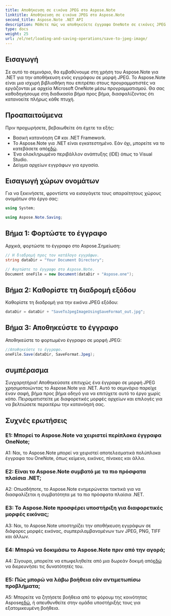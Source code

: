 ```yaml
---
title: Αποθήκευση σε εικόνα JPEG στο Aspose.Note
linktitle: Αποθήκευση σε εικόνα JPEG στο Aspose.Note
second_title: Aspose.Note .NET API
description: Μάθετε πώς να αποθηκεύετε έγγραφα OneNote σε εικόνες JPEG χωρίς κόπο χρησιμοποιώντας το Aspose.Note για .NET. Περιλαμβάνεται οδηγός βήμα προς βήμα.
type: docs
weight: 25
url: /el/net/loading-and-saving-operations/save-to-jpeg-image/
---
```

## Εισαγωγή

Σε αυτό το σεμινάριο, θα εμβαθύνουμε στη χρήση του Aspose.Note για .NET για την αποθήκευση ενός εγγράφου σε μορφή JPEG. Το Aspose.Note είναι μια ισχυρή βιβλιοθήκη που επιτρέπει στους προγραμματιστές να εργάζονται με αρχεία Microsoft OneNote μέσω προγραμματισμού. Θα σας καθοδηγήσουμε στη διαδικασία βήμα προς βήμα, διασφαλίζοντας ότι κατανοείτε πλήρως κάθε πτυχή.

## Προαπαιτούμενα

Πριν προχωρήσετε, βεβαιωθείτε ότι έχετε τα εξής:
- Βασική κατανόηση C# και .NET Framework.
-  Το Aspose.Note για .NET είναι εγκατεστημένο. Εάν όχι, μπορείτε να το κατεβάσετε από[εδώ](https://releases.aspose.com/note/net/).
- Ένα ολοκληρωμένο περιβάλλον ανάπτυξης (IDE) όπως το Visual Studio.
- Δείγμα αρχείων εγγράφων για εργασία.

## Εισαγωγή χώρων ονομάτων

Για να ξεκινήσετε, φροντίστε να εισαγάγετε τους απαραίτητους χώρους ονομάτων στο έργο σας:

```csharp
using System;

using Aspose.Note.Saving;
```

## Βήμα 1: Φορτώστε το έγγραφο

Αρχικά, φορτώστε το έγγραφο στο Aspose.Σημείωση:

```csharp
// Η διαδρομή προς τον κατάλογο εγγράφων.
string dataDir = "Your Document Directory";

// Φορτώστε το έγγραφο στο Aspose.Note.
Document oneFile = new Document(dataDir + "Aspose.one");
```

## Βήμα 2: Καθορίστε τη διαδρομή εξόδου

Καθορίστε τη διαδρομή για την εικόνα JPEG εξόδου:

```csharp
dataDir = dataDir + "SaveToJpegImageUsingSaveFormat_out.jpg";
```

## Βήμα 3: Αποθηκεύστε το έγγραφο

Αποθηκεύστε το φορτωμένο έγγραφο σε μορφή JPEG:

```csharp
//Αποθηκεύστε το έγγραφο.
oneFile.Save(dataDir, SaveFormat.Jpeg);
```

## συμπέρασμα

Συγχαρητήρια! Αποθηκεύσατε επιτυχώς ένα έγγραφο σε μορφή JPEG χρησιμοποιώντας το Aspose.Note για .NET. Αυτό το σεμινάριο παρείχε έναν σαφή, βήμα προς βήμα οδηγό για να επιτύχετε αυτό το έργο χωρίς κόπο. Πειραματιστείτε με διαφορετικές μορφές αρχείων και επιλογές για να βελτιώσετε περαιτέρω την κατανόησή σας.

## Συχνές ερωτήσεις

### Ε1: Μπορεί το Aspose.Note να χειριστεί περίπλοκα έγγραφα OneNote;

A1: Ναι, το Aspose.Note μπορεί να χειριστεί αποτελεσματικά πολύπλοκα έγγραφα του OneNote, όπως κείμενο, εικόνες, πίνακες και άλλα.

### Ε2: Είναι το Aspose.Note συμβατό με τα πιο πρόσφατα πλαίσια .NET;

A2: Οπωσδήποτε, το Aspose.Note ενημερώνεται τακτικά για να διασφαλίζεται η συμβατότητα με τα πιο πρόσφατα πλαίσια .NET.

### Ε3: Το Aspose.Note προσφέρει υποστήριξη για διαφορετικές μορφές εικόνας;

A3: Ναι, το Aspose.Note υποστηρίζει την αποθήκευση εγγράφων σε διάφορες μορφές εικόνας, συμπεριλαμβανομένων των JPEG, PNG, TIFF και άλλων.

### Ε4: Μπορώ να δοκιμάσω το Aspose.Note πριν από την αγορά;

 A4: Σίγουρα, μπορείτε να επωφεληθείτε από μια δωρεάν δοκιμή από[εδώ](https://releases.aspose.com/) να διερευνήσει τις δυνατότητές του.

### Ε5: Πώς μπορώ να λάβω βοήθεια εάν αντιμετωπίσω προβλήματα;

A5: Μπορείτε να ζητήσετε βοήθεια από το φόρουμ της κοινότητας Aspose[εδώ](https://forum.aspose.com/c/note/28), ή απευθυνθείτε στην ομάδα υποστήριξής τους για εξατομικευμένη βοήθεια.